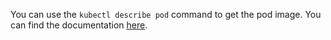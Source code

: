 You can use the `kubectl describe pod` command to get the pod image.
You can find the documentation [here](https://kubernetes.io/docs/reference/kubectl/#operations).
